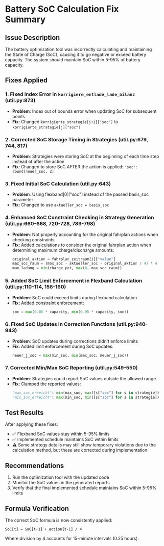# Battery SoC Calculation Fix Summary

## Issue Description
The battery optimization tool was incorrectly calculating and maintaining the State of Charge (SoC), causing it to go negative or exceed battery capacity. The system should maintain SoC within 5-95% of battery capacity.

## Fixes Applied

### 1. Fixed Index Error in `korrigiere_entlade_lade_bilanz` (util.py:873)
- **Problem**: Index out of bounds error when updating SoC for subsequent points
- **Fix**: Changed `korrigierte_strategie[j+1]["soc"]` to `korrigierte_strategie[j]["soc"]`

### 2. Corrected SoC Storage Timing in Strategies (util.py:679, 744, 817)
- **Problem**: Strategies were storing SoC at the beginning of each time step instead of after the action
- **Fix**: Changed to store SoC AFTER the action is applied: `"soc": round(neuer_soc, 2)`

### 3. Fixed Initial SoC Calculation (util.py:643)
- **Problem**: Using flexband[0]["soc"] instead of the passed basis_soc parameter
- **Fix**: Changed to use `aktueller_soc = basis_soc`

### 4. Enhanced SoC Constraint Checking in Strategy Generation (util.py:660-668, 720-728, 789-798)
- **Problem**: Not properly accounting for the original fahrplan actions when checking constraints
- **Fix**: Added calculations to consider the original fahrplan action when determining maximum charge/discharge amounts:
  ```python
  original_aktion = fahrplan_zeitraum[i]["value"]
  max_soc_raum = (max_soc - aktueller_soc - original_aktion / 4) * 4
  max_ladung = min(charge_pot, max(0, max_soc_raum))
  ```

### 5. Added SoC Limit Enforcement in Flexband Calculation (util.py:110-114, 156-160)
- **Problem**: SoC could exceed limits during flexband calculation
- **Fix**: Added constraint enforcement:
  ```python
  soc = max(0.05 * capacity, min(0.95 * capacity, soc))
  ```

### 6. Fixed SoC Updates in Correction Functions (util.py:940-943)
- **Problem**: SoC updates during corrections didn't enforce limits
- **Fix**: Added limit enforcement during SoC updates:
  ```python
  neuer_j_soc = max(min_soc, min(max_soc, neuer_j_soc))
  ```

### 7. Corrected Min/Max SoC Reporting (util.py:549-550)
- **Problem**: Strategies could report SoC values outside the allowed range
- **Fix**: Clamped the reported values:
  ```python
  "max_soc_erreicht": min(max_soc, max([s["soc"] for s in strategie])),
  "min_soc_erreicht": max(min_soc, min([s["soc"] for s in strategie])),
  ```

## Test Results
After applying these fixes:
- ✅ Flexband SoC values stay within 5-95% limits
- ✅ Implemented schedule maintains SoC within limits
- ⚠️  Some strategy details may still show temporary violations due to the calculation method, but these are corrected during implementation

## Recommendations
1. Run the optimization tool with the updated code
2. Monitor the SoC values in the generated reports
3. Verify that the final implemented schedule maintains SoC within 5-95% limits

## Formula Verification
The correct SoC formula is now consistently applied:
```
SoC[t] = SoC[t-1] + action[t-1] / 4
```
Where division by 4 accounts for 15-minute intervals (0.25 hours).